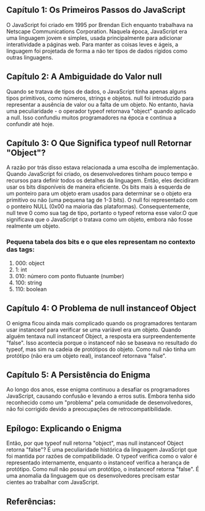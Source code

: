 ## Capítulo 1: Os Primeiros Passos do JavaScript

O JavaScript foi criado em 1995 por Brendan Eich enquanto trabalhava na Netscape Communications Corporation. Naquela época, JavaScript era uma linguagem jovem e simples, usada principalmente para adicionar interatividade a páginas web. Para manter as coisas leves e ágeis, a linguagem foi projetada de forma a não ter tipos de dados rígidos como outras linguagens.

## Capítulo 2: A Ambiguidade do Valor null

Quando se tratava de tipos de dados, o JavaScript tinha apenas alguns tipos primitivos, como números, strings e objetos. null foi introduzido para representar a ausência de valor ou a falta de um objeto. No entanto, havia uma peculiaridade - o operador typeof retornava "object" quando aplicado a null. Isso confundiu muitos programadores na época e continua a confundir até hoje.

## Capítulo 3: O Que Significa typeof null Retornar "Object"?

A razão por trás disso estava relacionada a uma escolha de implementação. Quando JavaScript foi criado, os desenvolvedores tinham pouco tempo e recursos para definir todos os detalhes da linguagem. Então, eles decidiram usar os bits disponíveis de maneira eficiente. Os bits mais à esquerda de um ponteiro para um objeto eram usados para determinar se o objeto era primitivo ou não (uma pequena tag de 1-3 bits). O null foi representado com o ponteiro NULL (0x00 na maioria das plataformas). Consequentemente, null teve 0 como sua tag de tipo, portanto o typeof retorna esse valor.O que significava que o JavaScript o tratava como um objeto, embora não fosse realmente um objeto.

### Pequena tabela dos bits e o que eles representam no contexto das tags:

<ol>
  <li>000: object</li>
  <li>1: int </li>
  <li>010: número com ponto flutuante (number) </li>
  <li>100: string</li>
  <li>110: boolean</li>
</ol>

## Capítulo 4: O Problema de null instanceof Object

O enigma ficou ainda mais complicado quando os programadores tentaram usar instanceof para verificar se uma variável era um objeto. Quando alguém tentava null instanceof Object, a resposta era surpreendentemente "false". Isso acontecia porque o instanceof não se baseava no resultado do typeof, mas sim na cadeia de protótipos do objeto. Como null não tinha um protótipo (não era um objeto real), instanceof retornava "false".

## Capítulo 5: A Persistência do Enigma

Ao longo dos anos, esse enigma continuou a desafiar os programadores JavaScript, causando confusão e levando a erros sutis. Embora tenha sido reconhecido como um "problema" pela comunidade de desenvolvedores, não foi corrigido devido a preocupações de retrocompatibilidade.

## Epílogo: Explicando o Enigma

Então, por que typeof null retorna "object", mas null instanceof Object retorna "false"? É uma peculiaridade histórica da linguagem JavaScript que foi mantida por razões de compatibilidade. O typeof verifica como o valor é representado internamente, enquanto o instanceof verifica a herança de protótipo. Como null não possui um protótipo, o instanceof retorna "false". É uma anomalia da linguagem que os desenvolvedores precisam estar cientes ao trabalhar com JavaScript.

## Referências:

